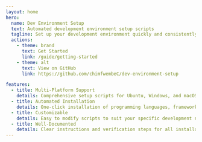 ```yaml
---
layout: home
hero:
  name: Dev Environment Setup
  text: Automated development environment setup scripts
  tagline: Set up your development environment quickly and consistently across different platforms
  actions:
    - theme: brand
      text: Get Started
      link: /guide/getting-started
    - theme: alt
      text: View on GitHub
      link: https://github.com/chimfwembeC/dev-environment-setup

features:
  - title: Multi-Platform Support
    details: Comprehensive setup scripts for Ubuntu, Windows, and macOS
  - title: Automated Installation
    details: One-click installation of programming languages, frameworks, tools, and databases
  - title: Customizable
    details: Easy to modify scripts to suit your specific development needs
  - title: Well-Documented
    details: Clear instructions and verification steps for all installations
---
```

